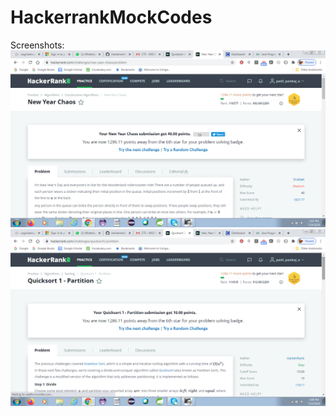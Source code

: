 # HackerrankMockCodes
  Screenshots:
  ![](Mocktest-new-year-chaos.png)
  ![](MockTest-quickSort.png)